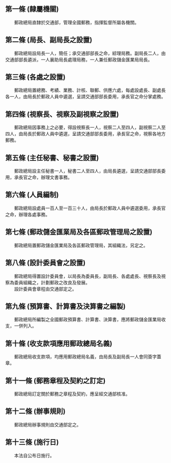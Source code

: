 第一條 (隸屬機關)
-----------------
　　郵政總局直隸於交通部，管理全國郵務，指揮監督所屬各機關。  


第二條 (局長、副局長之設置)
---------------------------
　　郵政總局設局長一人，簡任；承交通部部長之命，綜理局務。副局長二人，由交通部部長遴派，一人襄助局長處理局務，一人兼任郵政儲金匯業局局長。  


第三條 (各處之設置)
-------------------
　　郵政總局置總務、考績、業務、計核、聯郵、供應六處，每處設處長、副處長各一人，由局長於郵政人員中遴選，呈請交通部部長委用，承長官之命分掌處務。  


第四條 (視察長、視察及副視察之設置)
-----------------------------------
　　郵政總局因事務上之必要，得設視察長一人，視察二人至四人，副視察二人至四人，由局長於郵政人員中遴選，呈請交通部部長委用，承長官之命，視察各地方郵務。  


第五條 (主任秘書、秘書之設置)
-----------------------------
　　郵政總局設主任秘書一人，秘書二人至四人，由局長遴選，呈請交通部部長委用，承長官之命，辦理文書事務。  


第六條 (人員編制)
-----------------
　　郵政總局設處員一百人至一百三十人，由局長於郵政人員中遴選委用，承長官之命，辦理各處事務。  


第七條 (郵政儲金匯業局及各區郵政管理局之設置)
---------------------------------------------
　　郵政總局置郵政儲金匯業局及各區郵政管理局，其組織法，另定之。  


第八條 (設計委員會之設置)
-------------------------
　　郵政總局得置設計委員會，以局長為委員長，副局長、各處處長、視察長及視察為委員組織之，計劃郵政之改良及發展。  
　　設計委員會章程由交通部定之。  


第九條 (預算書、計算書及決算書之編製)
-------------------------------------
　　郵政總局所編製之全國郵政預算書、計算書、決算書，應將郵政儲金匯業局收支，一併列入。  


第十條 (收支款項應用郵政總局名義)
---------------------------------
　　郵政總局收支款項，均應用郵政總局名義，由局長及副局長一人會同簽字蓋章。  


第十一條 (郵務章程及契約之訂定)
-------------------------------
　　郵政總局訂定關於郵務之章程及契約，應呈經交通部核准。  


第十二條 (辦事規則)
-------------------
　　郵政總局辦事規則由交通部定之。  


第十三條 (施行日)
-----------------
　　本法自公布日施行。